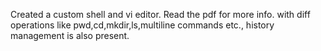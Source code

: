 Created a custom shell and vi editor. Read the pdf for more info.
with diff operations like pwd,cd,mkdir,ls,multiline commands etc., history management is also present.
